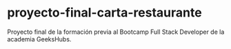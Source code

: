 # proyecto-final-carta-restaurante
Proyecto final de la formación previa al Bootcamp Full Stack Developer de la academia GeeksHubs.
